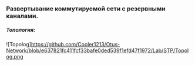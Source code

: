 ### **Развертывание коммутируемой сети с резервными каналами.**
##### Топология:
![Topolog]https://github.com/Cooler1213/Otus-Network/blob/e637821fc411fcf33bafe0ded539f1efd47f1972/Lab/STP/Topolog.png